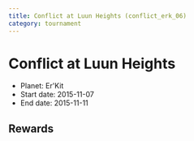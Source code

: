 ```yaml
---
title: Conflict at Luun Heights (conflict_erk_06)
category: tournament
---
```

# Conflict at Luun Heights

  * Planet: Er'Kit
  * Start date: 2015-11-07
  * End date: 2015-11-11

## Rewards

